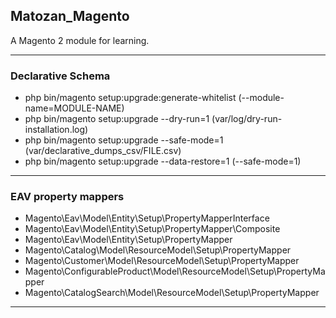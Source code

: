## Matozan_Magento

A Magento 2 module for learning.

---

### Declarative Schema
- php bin/magento setup:upgrade:generate-whitelist (--module-name=MODULE-NAME)
- php bin/magento setup:upgrade --dry-run=1 (var/log/dry-run-installation.log)
- php bin/magento setup:upgrade --safe-mode=1 (var/declarative_dumps_csv/FILE.csv)
- php bin/magento setup:upgrade --data-restore=1 (--safe-mode=1)

---

### EAV property mappers
- Magento\Eav\Model\Entity\Setup\PropertyMapperInterface
- Magento\Eav\Model\Entity\Setup\PropertyMapper\Composite
- Magento\Eav\Model\Entity\Setup\PropertyMapper
- Magento\Catalog\Model\ResourceModel\Setup\PropertyMapper
- Magento\Customer\Model\ResourceModel\Setup\PropertyMapper
- Magento\ConfigurableProduct\Model\ResourceModel\Setup\PropertyMapper
- Magento\CatalogSearch\Model\ResourceModel\Setup\PropertyMapper

---
